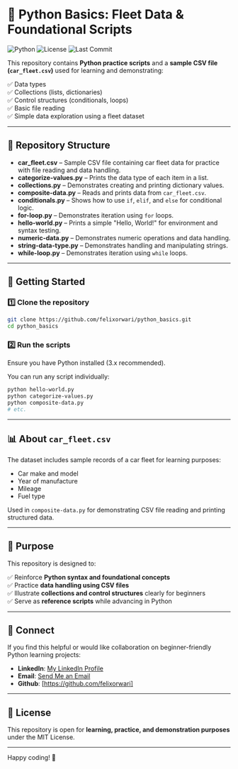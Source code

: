 # 🚗 Python Basics: Fleet Data & Foundational Scripts

![Python](https://img.shields.io/badge/Python-3.x-blue.svg)
![License](https://img.shields.io/badge/License-MIT-green.svg)
![Last Commit](https://img.shields.io/github/last-commit/felixorwari/python_basics)

This repository contains **Python practice scripts** and a **sample CSV file (`car_fleet.csv`)** used for learning and demonstrating:

✅ Data types  
✅ Collections (lists, dictionaries)  
✅ Control structures (conditionals, loops)  
✅ Basic file reading  
✅ Simple data exploration using a fleet dataset

---

## 📂 Repository Structure

- **car_fleet.csv** – Sample CSV file containing car fleet data for practice with file reading and data handling.
- **categorize-values.py** – Prints the data type of each item in a list.
- **collections.py** – Demonstrates creating and printing dictionary values.
- **composite-data.py** – Reads and prints data from `car_fleet.csv`.
- **conditionals.py** – Shows how to use `if`, `elif`, and `else` for conditional logic.
- **for-loop.py** – Demonstrates iteration using `for` loops.
- **hello-world.py** – Prints a simple "Hello, World!" for environment and syntax testing.
- **numeric-data.py** – Demonstrates numeric operations and data handling.
- **string-data-type.py** – Demonstrates handling and manipulating strings.
- **while-loop.py** – Demonstrates iteration using `while` loops.

---

## 🚀 Getting Started

### 1️⃣ Clone the repository

```bash
git clone https://github.com/felixorwari/python_basics.git
cd python_basics
```

### 2️⃣ Run the scripts

Ensure you have Python installed (3.x recommended).

You can run any script individually:

```bash
python hello-world.py
python categorize-values.py
python composite-data.py
# etc.
```

---

## 📊 About `car_fleet.csv`

The dataset includes sample records of a car fleet for learning purposes:
- Car make and model
- Year of manufacture
- Mileage
- Fuel type

Used in `composite-data.py` for demonstrating CSV file reading and printing structured data.

---

## 🎯 Purpose

This repository is designed to:

✅ Reinforce **Python syntax and foundational concepts**  
✅ Practice **data handling using CSV files**  
✅ Illustrate **collections and control structures** clearly for beginners  
✅ Serve as **reference scripts** while advancing in Python

---

## 🤝 Connect

If you find this helpful or would like collaboration on beginner-friendly Python learning projects:

- **LinkedIn**: [My LinkedIn Profile](https://linkedin.com/in/felixorwari)
- **Email**: [Send Me an Email](mailto://felix.orwari@gmail.com)
- **Github**: [https://github.com/felixorwari]

---

## 📝 License

This repository is open for **learning, practice, and demonstration purposes** under the MIT License.

---

Happy coding! 🚀
